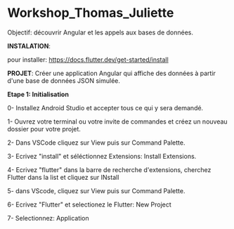 # Workshop_Thomas_Juliette

Objectif: découvrir Angular et les appels aux bases de données.

**INSTALATION**: 

pour installer: https://docs.flutter.dev/get-started/install

**PROJET**: Créer une application Angular qui affiche des données à partir d'une base de données JSON simulée.

**Etape 1: Initialisation**

0- Installez Android Studio et accepter tous ce qui y sera demandé.

1- Ouvrez votre terminal ou votre invite de commandes et créez un nouveau dossier pour votre projet.​

2- Dans VSCode cliquez sur View puis sur Command Palette.

3- Ecrivez "install" et séléctionnez Extensions: Install Extensions.

4- Ecrivez "flutter" dans la barre de recherche d'extensions, cherchez Flutter dans la list et cliquez sur INstall

5- dans VScode, cliquez sur View puis sur Command Palette.

6- Ecrivez "Flutter" et selectionez le Flutter: New Project

7- Selectionnez: Application


